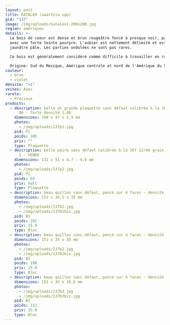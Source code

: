 ```yaml
---
layout: post
title: KATALOX (swartzia spp)
gid: "137"
image: /img/uploads/katalox1-200x200.jpg
region: amériques
details: >-
  Le bois de coeur est dense et brun rougeâtre foncé à presque noir, parfois
  avec une forte teinte pourpre. L'aubier est nettement délimité et est blanc
  jaunâtre pâle. Les parties ondulées ne sont pas rares.

  Ce bois est généralement considéré comme difficile à travailler en raison de sa haute densité.

  Origine: Sud du Mexique, Amérique centrale et nord de l'Amérique du Sud
couleur:
  - brun
  - violet
densite: ">1"
veines: Avec
rarete:
  - Précieux
produits:
  - description: belle et grande plaquette sans défaut calibrée à la JET 22/44 grain
      80 - forte densité 1,08
    dimensions: 350 x 47 x 5,9 mm
    photos:
      - /img/uploads/137p1.jpg
    pid: P1
    poids: 105
    prix: ""
    type: Plaquette
  - description: belle paire sans défaut calibrée à la JET 22/44 grain 80 - densité
      1 - VENDU
    dimensions: 132 x 51 x 4,7 - 4,8 mm
    photos:
      - /img/uploads/137p2.jpg
    pid: P2
    poids: 64
    prix: null
    type: Plaquette
  - description: beau quillon sans défaut, poncé sur 4 faces - densité 1,09
    dimensions: 153 x 34,5 x 35 mm
    photos:
      - /img/uploads/137b1.jpg
      - /img/uploads/137b1bis.jpg
    pid: B1
    poids: 202
    prix: 15.9
    type: Bloc
  - description: beau quillon sans défaut, poncé sur 4 faces - densité 1,07
    dimensions: 151 x 35 x 35 mm
    photos:
      - /img/uploads/137b2.jpg
      - /img/uploads/137b2bis.jpg
    pid: B2
    poids: 198
    prix: 15.9
    type: Bloc
  - description: beau quillon sans défaut, poncé sur 4 faces - densité 1,12
    dimensions: 152 x 35 x 35,5 mm
    photos:
      - /img/uploads/137b3.jpg
      - /img/uploads/137b3bis.jpg
    pid: B3
    poids: 212
    prix: 15.9
    type: Bloc
---
```

